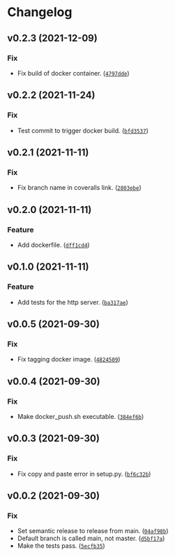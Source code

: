 # Changelog

<!--next-version-placeholder-->

## v0.2.3 (2021-12-09)
### Fix
* Fix build of docker container. ([`4797dde`](https://github.com/andrewjw/prom433/commit/4797dde8aedd6eb42ebbefc1ecc889467317477b))

## v0.2.2 (2021-11-24)
### Fix
* Test commit to trigger docker build. ([`bfd3537`](https://github.com/andrewjw/prom433/commit/bfd353798af106b54f770d8b547c5c68ef88f16a))

## v0.2.1 (2021-11-11)
### Fix
* Fix branch name in coveralls link. ([`2803ebe`](https://github.com/andrewjw/prom433/commit/2803ebeb1570e7ef577d84f98bf2719646655db7))

## v0.2.0 (2021-11-11)
### Feature
* Add dockerfile. ([`dff1cd4`](https://github.com/andrewjw/prom433/commit/dff1cd480d5ec274b3dfb8867835ab933ec3454c))

## v0.1.0 (2021-11-11)
### Feature
* Add tests for the http server. ([`ba317ae`](https://github.com/andrewjw/prom433/commit/ba317ae393f34546b9b5ccb664b287fda6367e1b))

## v0.0.5 (2021-09-30)
### Fix
* Fix tagging docker image. ([`4824509`](https://github.com/andrewjw/prom433/commit/48245091ee591facd2fcc65aa1d9c915d071624e))

## v0.0.4 (2021-09-30)
### Fix
* Make docker_push.sh executable. ([`384ef6b`](https://github.com/andrewjw/prom433/commit/384ef6bcbb689ddc57aaaac311b1ac0829fb0006))

## v0.0.3 (2021-09-30)
### Fix
* Fix copy and paste error in setup.py. ([`bf6c32b`](https://github.com/andrewjw/prom433/commit/bf6c32b297e2b1a4323caca06dd937a6b59752f0))

## v0.0.2 (2021-09-30)
### Fix
* Set semantic release to release from main. ([`04af98b`](https://github.com/andrewjw/prom433/commit/04af98b0c9b5a39bd4dd87ac5a2003a098894df8))
* Default branch is called main, not master. ([`d5bf17a`](https://github.com/andrewjw/prom433/commit/d5bf17a3aaeb97e8c0051602630433b936bc7736))
* Make the tests pass. ([`5ecfb35`](https://github.com/andrewjw/prom433/commit/5ecfb35721e6d0df1656dfb7feac25798656b7d0))
